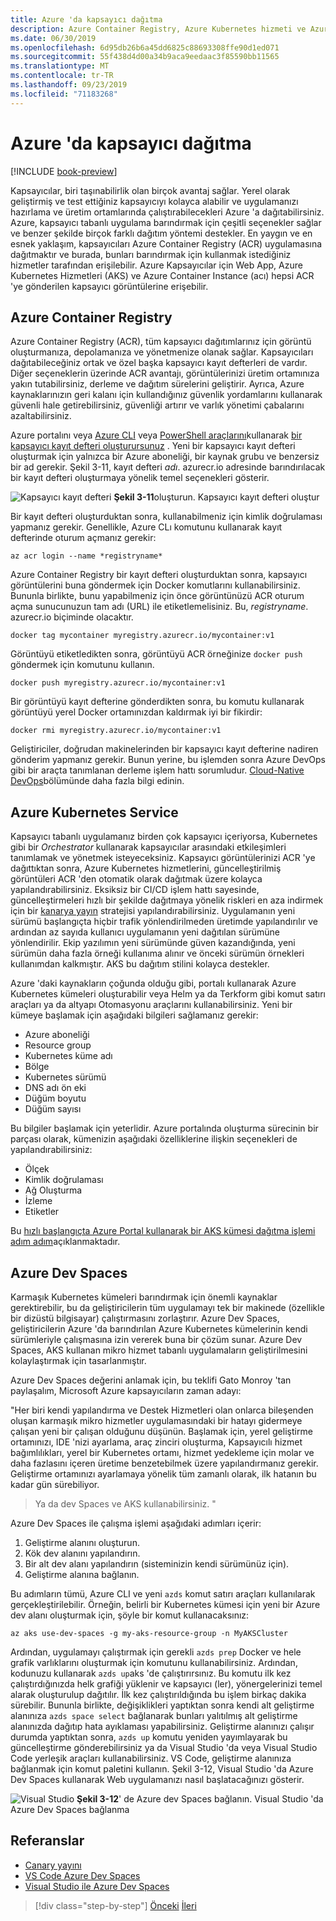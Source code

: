 ```yaml
---
title: Azure 'da kapsayıcı dağıtma
description: Azure Container Registry, Azure Kubernetes hizmeti ve Azure Dev Spaces Azure 'da kapsayıcı dağıtma.
ms.date: 06/30/2019
ms.openlocfilehash: 6d95db26b6a45dd6825c88693308ffe90d1ed071
ms.sourcegitcommit: 55f438d4d00a34b9aca9eedaac3f85590bb11565
ms.translationtype: MT
ms.contentlocale: tr-TR
ms.lasthandoff: 09/23/2019
ms.locfileid: "71183268"
---
```

# <a name="deploying-containers-in-azure"></a>Azure 'da kapsayıcı dağıtma

[!INCLUDE [book-preview](../../../includes/book-preview.md)]

Kapsayıcılar, biri taşınabilirlik olan birçok avantaj sağlar. Yerel olarak geliştirmiş ve test ettiğiniz kapsayıcıyı kolayca alabilir ve uygulamanızı hazırlama ve üretim ortamlarında çalıştırabilecekleri Azure 'a dağıtabilirsiniz. Azure, kapsayıcı tabanlı uygulama barındırmak için çeşitli seçenekler sağlar ve benzer şekilde birçok farklı dağıtım yöntemi destekler. En yaygın ve en esnek yaklaşım, kapsayıcıları Azure Container Registry (ACR) uygulamasına dağıtmaktır ve burada, bunları barındırmak için kullanmak istediğiniz hizmetler tarafından erişilebilir. Azure Kapsayıcılar için Web App, Azure Kubernetes Hizmetleri (AKS) ve Azure Container Instance (acı) hepsi ACR 'ye gönderilen kapsayıcı görüntülerine erişebilir.

## <a name="azure-container-registry"></a>Azure Container Registry

Azure Container Registry (ACR), tüm kapsayıcı dağıtımlarınız için görüntü oluşturmanıza, depolamanıza ve yönetmenize olanak sağlar. Kapsayıcıları dağıtabileceğiniz ortak ve özel başka kapsayıcı kayıt defterleri de vardır. Diğer seçeneklerin üzerinde ACR avantajı, görüntülerinizi üretim ortamınıza yakın tutabilirsiniz, derleme ve dağıtım sürelerini geliştirir. Ayrıca, Azure kaynaklarınızın geri kalanı için kullandığınız güvenlik yordamlarını kullanarak güvenli hale getirebilirsiniz, güvenliği artırır ve varlık yönetimi çabalarını azaltabilirsiniz.

Azure portalını veya [Azure CLI](https://docs.microsoft.com/azure/container-registry/container-registry-get-started-azure-cli) veya [PowerShell araçlarını](https://docs.microsoft.com/azure/container-registry/container-registry-get-started-powershell)kullanarak [bir kapsayıcı kayıt defteri oluşturursunuz](https://docs.microsoft.com/azure/container-registry/container-registry-get-started-portal) . Yeni bir kapsayıcı kayıt defteri oluşturmak için yalnızca bir Azure aboneliği, bir kaynak grubu ve benzersiz bir ad gerekir. Şekil 3-11, kayıt defteri *adı*. azurecr.io adresinde barındırılacak bir kayıt defteri oluşturmaya yönelik temel seçenekleri gösterir.

![Kapsayıcı kayıt defteri](./media/create-container-registry.png)
**Şekil 3-11**oluşturun. Kapsayıcı kayıt defteri oluştur

Bir kayıt defteri oluşturduktan sonra, kullanabilmeniz için kimlik doğrulaması yapmanız gerekir. Genellikle, Azure CLı komutunu kullanarak kayıt defterinde oturum açmanız gerekir:

```azurecli
az acr login --name *registryname*
```

Azure Container Registry bir kayıt defteri oluşturduktan sonra, kapsayıcı görüntülerini buna göndermek için Docker komutlarını kullanabilirsiniz. Bununla birlikte, bunu yapabilmeniz için önce görüntünüzü ACR oturum açma sunucunuzun tam adı (URL) ile etiketlemelisiniz. Bu, *registryname*. azurecr.io biçiminde olacaktır.

```console
docker tag mycontainer myregistry.azurecr.io/mycontainer:v1
```

Görüntüyü etiketledikten sonra, görüntüyü ACR örneğinize `docker push` göndermek için komutunu kullanın.

```console
docker push myregistry.azurecr.io/mycontainer:v1
```

Bir görüntüyü kayıt defterine gönderdikten sonra, bu komutu kullanarak görüntüyü yerel Docker ortamınızdan kaldırmak iyi bir fikirdir:

```console
docker rmi myregistry.azurecr.io/mycontainer:v1
```

Geliştiriciler, doğrudan makinelerinden bir kapsayıcı kayıt defterine nadiren gönderim yapmanız gerekir. Bunun yerine, bu işlemden sonra Azure DevOps gibi bir araçta tanımlanan derleme işlem hattı sorumludur. [Cloud-Native DevOps](devops.md)bölümünde daha fazla bilgi edinin.

## <a name="azure-kubernetes-service"></a>Azure Kubernetes Service

Kapsayıcı tabanlı uygulamanız birden çok kapsayıcı içeriyorsa, Kubernetes gibi bir *Orchestrator* kullanarak kapsayıcılar arasındaki etkileşimleri tanımlamak ve yönetmek isteyeceksiniz. Kapsayıcı görüntülerinizi ACR 'ye dağıttıktan sonra, Azure Kubernetes hizmetlerini, güncelleştirilmiş görüntüleri ACR 'den otomatik olarak dağıtmak üzere kolayca yapılandırabilirsiniz. Eksiksiz bir CI/CD işlem hattı sayesinde, güncelleştirmeleri hızlı bir şekilde dağıtmaya yönelik riskleri en aza indirmek için bir [kanarya yayın](https://martinfowler.com/bliki/CanaryRelease.html) stratejisi yapılandırabilirsiniz. Uygulamanın yeni sürümü başlangıçta hiçbir trafik yönlendirilmeden üretimde yapılandırılır ve ardından az sayıda kullanıcı uygulamanın yeni dağıtılan sürümüne yönlendirilir. Ekip yazılımın yeni sürümünde güven kazandığında, yeni sürümün daha fazla örneği kullanıma alınır ve önceki sürümün örnekleri kullanımdan kalkmıştır. AKS bu dağıtım stilini kolayca destekler.

Azure 'daki kaynakların çoğunda olduğu gibi, portalı kullanarak Azure Kubernetes kümeleri oluşturabilir veya Helm ya da Terkform gibi komut satırı araçları ya da altyapı Otomasyonu araçlarını kullanabilirsiniz. Yeni bir kümeye başlamak için aşağıdaki bilgileri sağlamanız gerekir:

- Azure aboneliği
- Resource group
- Kubernetes küme adı
- Bölge
- Kubernetes sürümü
- DNS adı ön eki
- Düğüm boyutu
- Düğüm sayısı

Bu bilgiler başlamak için yeterlidir. Azure portalında oluşturma sürecinin bir parçası olarak, kümenizin aşağıdaki özelliklerine ilişkin seçenekleri de yapılandırabilirsiniz:

- Ölçek
- Kimlik doğrulaması
- Ağ Oluşturma
- İzleme
- Etiketler

Bu [hızlı başlangıçta Azure Portal kullanarak bir AKS kümesi dağıtma işlemi adım adım](https://docs.microsoft.com/azure/aks/kubernetes-walkthrough-portal)açıklanmaktadır.

## <a name="azure-dev-spaces"></a>Azure Dev Spaces

Karmaşık Kubernetes kümeleri barındırmak için önemli kaynaklar gerektirebilir, bu da geliştiricilerin tüm uygulamayı tek bir makinede (özellikle bir dizüstü bilgisayar) çalıştırmasını zorlaştırır. Azure Dev Spaces, geliştiricilerin Azure 'da barındırılan Azure Kubernetes kümelerinin kendi sürümleriyle çalışmasına izin vererek buna bir çözüm sunar. Azure Dev Spaces, AKS kullanan mikro hizmet tabanlı uygulamaların geliştirilmesini kolaylaştırmak için tasarlanmıştır.

Azure Dev Spaces değerini anlamak için, bu teklifi Gato Monroy 'tan paylaşalım, Microsoft Azure kapsayıcıların zaman adayı:

"Her biri kendi yapılandırma ve Destek Hizmetleri olan onlarca bileşenden oluşan karmaşık mikro hizmetler uygulamasındaki bir hatayı gidermeye çalışan yeni bir çalışan olduğunu düşünün. Başlamak için, yerel geliştirme ortamınızı, IDE 'nizi ayarlama, araç zinciri oluşturma, Kapsayıcılı hizmet bağımlılıkları, yerel bir Kubernetes ortamı, hizmet yedekleme için molar ve daha fazlasını içeren üretime benzetebilmek üzere yapılandırmanız gerekir. Geliştirme ortamınızı ayarlamaya yönelik tüm zamanlı olarak, ilk hatanın bu kadar gün sürebiliyor.

> Ya da dev Spaces ve AKS kullanabilirsiniz. "

Azure Dev Spaces ile çalışma işlemi aşağıdaki adımları içerir:

1. Geliştirme alanını oluşturun.
2. Kök dev alanını yapılandırın.
3. Bir alt dev alanı yapılandırın (sisteminizin kendi sürümünüz için).
4. Geliştirme alanına bağlanın.

Bu adımların tümü, Azure CLI ve yeni `azds` komut satırı araçları kullanılarak gerçekleştirilebilir. Örneğin, belirli bir Kubernetes kümesi için yeni bir Azure dev alanı oluşturmak için, şöyle bir komut kullanacaksınız:

```azurecli
az aks use-dev-spaces -g my-aks-resource-group -n MyAKSCluster
```

Ardından, uygulamayı çalıştırmak için gerekli `azds prep` Docker ve hele grafik varlıklarını oluşturmak için komutunu kullanabilirsiniz. Ardından, kodunuzu kullanarak `azds up`aks 'de çalıştırırsınız. Bu komutu ilk kez çalıştırdığınızda helk grafiği yüklenir ve kapsayıcı (ler), yönergelerinizi temel alarak oluşturulup dağıtılır. İlk kez çalıştırıldığında bu işlem birkaç dakika sürebilir. Bununla birlikte, değişiklikleri yaptıktan sonra kendi alt geliştirme alanınıza `azds space select` bağlanarak bunları yalıtılmış alt geliştirme alanınızda dağıtıp hata ayıklaması yapabilirsiniz. Geliştirme alanınızı çalışır durumda yaptıktan sonra, `azds up` komutu yeniden yayımlayarak bu güncelleştirme gönderebilirsiniz ya da Visual Studio 'da veya Visual Studio Code yerleşik araçları kullanabilirsiniz. VS Code, geliştirme alanınıza bağlanmak için komut paletini kullanın. Şekil 3-12, Visual Studio 'da Azure Dev Spaces kullanarak Web uygulamanızı nasıl başlatacağınızı gösterir.

![Visual Studio](./media/azure-dev-spaces-visual-studio-launchsettings.png)
**Şekil 3-12**' de Azure dev Spaces bağlanın. Visual Studio 'da Azure Dev Spaces bağlanma

## <a name="references"></a>Referanslar

- [Canary yayını](https://martinfowler.com/bliki/CanaryRelease.html)
- [VS Code Azure Dev Spaces](https://docs.microsoft.com/azure/dev-spaces/quickstart-netcore)
- [Visual Studio ile Azure Dev Spaces](https://docs.microsoft.com/azure/dev-spaces/quickstart-netcore-visualstudio)

>[!div class="step-by-step"]
>[Önceki](combine-containers-serverless-approaches.md)
>[İleri](scale-containers-serverless.md)
